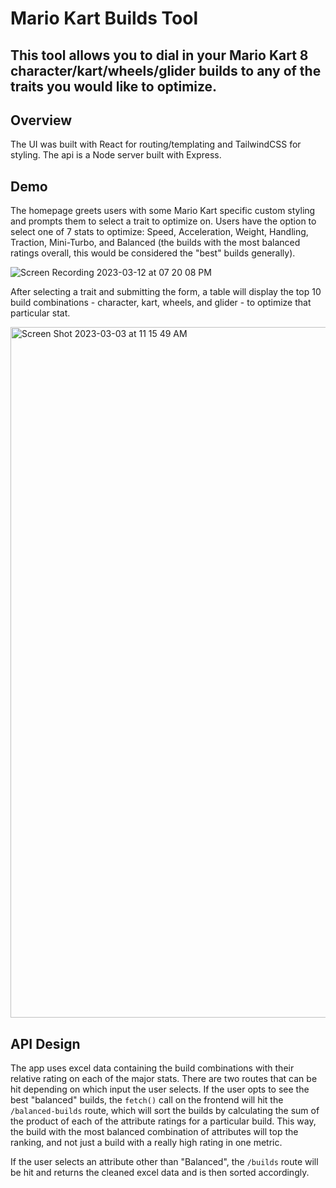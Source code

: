 # Mario Kart Builds Tool

## This tool allows you to dial in your Mario Kart 8 character/kart/wheels/glider builds to any of the traits you would like to optimize.

## Overview
The UI was built with React for routing/templating and TailwindCSS for styling. The api is a Node server built with Express.

## Demo
The homepage greets users with some Mario Kart specific custom styling and prompts them to select a trait to optimize on. Users have the option to select one of 7 stats to optimize: Speed, Acceleration, Weight, Handling, Traction, Mini-Turbo, and Balanced (the builds with the most balanced ratings overall, this would be considered the "best" builds generally).

![Screen Recording 2023-03-12 at 07 20 08 PM](https://user-images.githubusercontent.com/99948055/224584103-fd24de6e-aaec-47d1-8fac-b808f32983b6.gif)


After selecting a trait and submitting the form, a table will display the top 10 build combinations - character, kart, wheels, and glider - to optimize that particular stat.

<img width="1105" alt="Screen Shot 2023-03-03 at 11 15 49 AM" src="https://user-images.githubusercontent.com/99948055/222787060-70682bfc-6265-4fce-bd73-71a6b3a8a14a.png">


## API Design
The app uses excel data containing the build combinations with their relative rating on each of the major stats. There are two routes that can be hit depending on which input the user selects. If the user opts to see the best "balanced" builds, the `fetch()` call on the frontend will hit the `/balanced-builds` route, which will sort the builds by calculating the sum of the product of each of the attribute ratings for a particular build. This way, the build with the most balanced combination of attributes will top the ranking, and not just a build with a really high rating in one metric. 

If the user selects an attribute other than "Balanced", the `/builds` route will be hit and returns the cleaned excel data and is then sorted accordingly.

